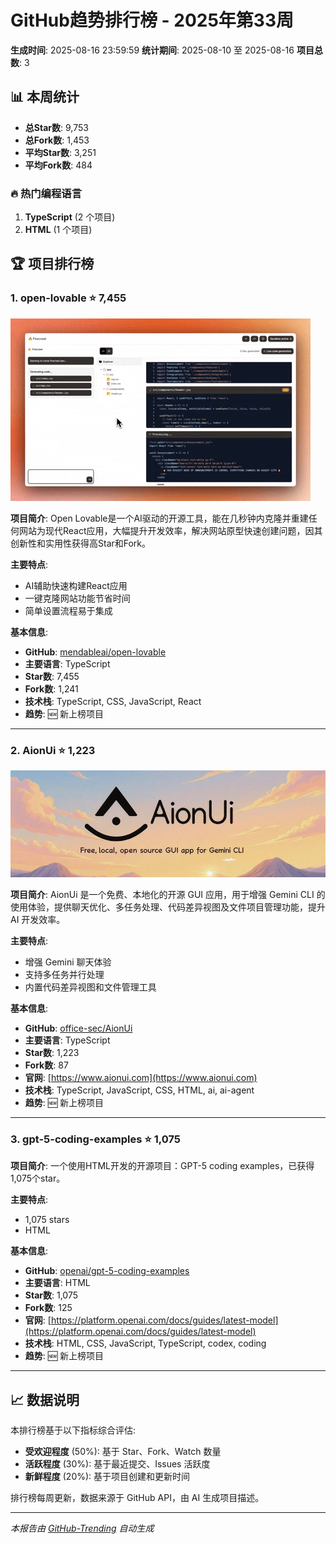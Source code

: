 # GitHub趋势排行榜 - 2025年第33周

**生成时间**: 2025-08-16 23:59:59
**统计期间**: 2025-08-10 至 2025-08-16
**项目总数**: 3

## 📊 本周统计

- **总Star数**: 9,753
- **总Fork数**: 1,453
- **平均Star数**: 3,251
- **平均Fork数**: 484

### 🔥 热门编程语言

1. **TypeScript** (2 个项目)
2. **HTML** (1 个项目)

## 🏆 项目排行榜

### 1. open-lovable ⭐ 7,455

![open-lovable](./images/2025/week-33/open-lovable/1_giphy.gif)

**项目简介**: Open Lovable是一个AI驱动的开源工具，能在几秒钟内克隆并重建任何网站为现代React应用，大幅提升开发效率，解决网站原型快速创建问题，因其创新性和实用性获得高Star和Fork。

**主要特点**:
- AI辅助快速构建React应用
- 一键克隆网站功能节省时间
- 简单设置流程易于集成

**基本信息**:
- **GitHub**: [mendableai/open-lovable](https://github.com/mendableai/open-lovable)
- **主要语言**: TypeScript
- **Star数**: 7,455
- **Fork数**: 1,241
- **技术栈**: TypeScript, CSS, JavaScript, React
- **趋势**: 🆕 新上榜项目

---

### 2. AionUi ⭐ 1,223

![AionUi](./images/2025/week-33/aionui/1_aionui_readme_header_0807.png)

**项目简介**: AionUi 是一个免费、本地化的开源 GUI 应用，用于增强 Gemini CLI 的使用体验，提供聊天优化、多任务处理、代码差异视图及文件项目管理功能，提升 AI 开发效率。

**主要特点**:
- 增强 Gemini 聊天体验
- 支持多任务并行处理
- 内置代码差异视图和文件管理工具

**基本信息**:
- **GitHub**: [office-sec/AionUi](https://github.com/office-sec/AionUi)
- **主要语言**: TypeScript
- **Star数**: 1,223
- **Fork数**: 87
- **官网**: [https://www.aionui.com](https://www.aionui.com)
- **技术栈**: TypeScript, JavaScript, CSS, HTML, ai, ai-agent
- **趋势**: 🆕 新上榜项目

---

### 3. gpt-5-coding-examples ⭐ 1,075

**项目简介**: 一个使用HTML开发的开源项目：GPT-5 coding examples，已获得1,075个star。

**主要特点**:
- 1,075 stars
- HTML

**基本信息**:
- **GitHub**: [openai/gpt-5-coding-examples](https://github.com/openai/gpt-5-coding-examples)
- **主要语言**: HTML
- **Star数**: 1,075
- **Fork数**: 125
- **官网**: [https://platform.openai.com/docs/guides/latest-model](https://platform.openai.com/docs/guides/latest-model)
- **技术栈**: HTML, CSS, JavaScript, TypeScript, codex, coding
- **趋势**: 🆕 新上榜项目

---

## 📈 数据说明

本排行榜基于以下指标综合评估:
- **受欢迎程度** (50%): 基于 Star、Fork、Watch 数量
- **活跃程度** (30%): 基于最近提交、Issues 活跃度
- **新鲜程度** (20%): 基于项目创建和更新时间

排行榜每周更新，数据来源于 GitHub API，由 AI 生成项目描述。

---
*本报告由 [GitHub-Trending](https://github.com/your-username/GitHub-Trending) 自动生成*